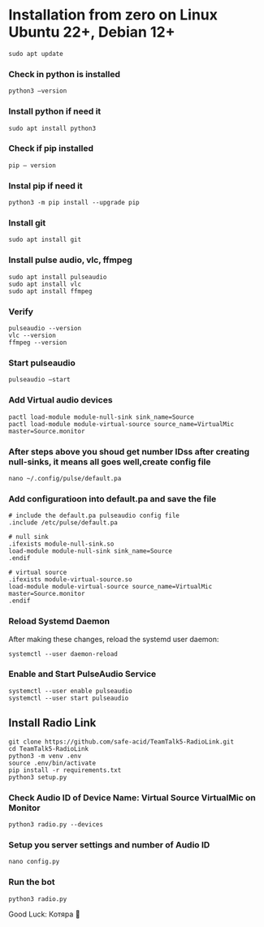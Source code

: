 # Installation from zero on Linux Ubuntu 22+, Debian 12+

```shell script
sudo apt update
```
### Check in python is installed
```shell script
python3 —version 
```
### Install python if need it
```shell script
sudo apt install python3
```
### Check if pip installed
```shell script
pip — version
```
### Instal pip if need it
```shell script
python3 -m pip install --upgrade pip 
```
### Install git
```shell script
sudo apt install git
```
### Install pulse audio, vlc, ffmpeg
```shell script
sudo apt install pulseaudio
sudo apt install vlc
sudo apt install ffmpeg
```
### Verify 
```shell script
pulseaudio --version
vlc --version
ffmpeg --version
```
### Start pulseaudio
```shell script
pulseaudio —start
```
### Add Virtual audio devices
```shell script
pactl load-module module-null-sink sink_name=Source
pactl load-module module-virtual-source source_name=VirtualMic master=Source.monitor
```
### After steps above you shoud get number IDss after creating null-sinks, it means all goes well,create config file
```shell script
nano ~/.config/pulse/default.pa 
```
### Add configuratioon into default.pa and save the file 
```shell script
# include the default.pa pulseaudio config file
.include /etc/pulse/default.pa

# null sink
.ifexists module-null-sink.so
load-module module-null-sink sink_name=Source
.endif

# virtual source
.ifexists module-virtual-source.so
load-module module-virtual-source source_name=VirtualMic master=Source.monitor
.endif
```
### Reload Systemd Daemon
After making these changes, reload the systemd user daemon:
```shell script
systemctl --user daemon-reload
```
### Enable and Start PulseAudio Service
```shell script
systemctl --user enable pulseaudio
systemctl --user start pulseaudio
```


## Install Radio Link
```shell script
git clone https://github.com/safe-acid/TeamTalk5-RadioLink.git
cd TeamTalk5-RadioLink
python3 -m venv .env
source .env/bin/activate
pip install -r requirements.txt
python3 setup.py
```
### Check Audio ID of Device Name: Virtual Source VirtualMic on Monitor
```shell script
python3 radio.py --devices
```
### Setup you server settings and number of Audio ID 
```shell script
nano config.py
```
### Run the bot
```shell script
python3 radio.py
```

Good Luck: Котяра 🐾